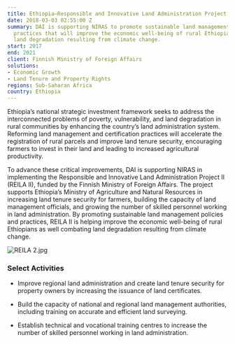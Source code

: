```yaml
---
title: Ethiopia—Responsible and Innovative Land Administration Project II (REILA II)
date: 2018-03-03 02:55:00 Z
summary: DAI is supporting NIRAS to promote sustainable land management policies and
  practices that will improve the economic well-being of rural Ethiopians and combat
  land degradation resulting from climate change.
start: 2017
end: 2021
client: Finnish Ministry of Foreign Affairs
solutions:
- Economic Growth
- Land Tenure and Property Rights
regions: Sub-Saharan Africa
country: Ethiopia
---
```


Ethiopia’s national strategic investment framework seeks to address the interconnected problems of poverty, vulnerability, and land degradation in rural communities by enhancing the country’s land administration system. Reforming land management and certification practices will accelerate the registration of rural parcels and improve land tenure security, encouraging farmers to invest in their land and leading to increased agricultural productivity.

To advance these critical improvements, DAI is supporting NIRAS in implementing the Responsible and Innovative Land Administration Project II (REILA II), funded by the Finnish Ministry of Foreign Affairs. The project supports Ethiopia’s Ministry of Agriculture and Natural Resources in increasing land tenure security for farmers, building the capacity of land management officials, and growing the number of skilled personnel working in land administration. By promoting sustainable land management policies and practices, REILA II is helping improve the economic well-being of rural Ethiopians as well combating land degradation resulting from climate change.

![REILA 2.jpg](/uploads/REILA%202.jpg)

### Select Activities

* Improve regional land administration and create land tenure security for property owners by increasing the issuance of land certificates.

* Build the capacity of national and regional land management authorities, including training on accurate and efficient land surveying.

* Establish technical and vocational training centres to increase the number of skilled personnel working in land administration.
